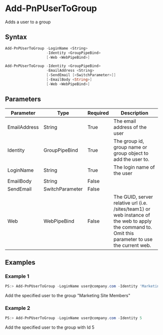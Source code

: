 # Add-PnPUserToGroup
Adds a user to a group
## Syntax
```powershell
Add-PnPUserToGroup -LoginName <String>
                   -Identity <GroupPipeBind>
                   [-Web <WebPipeBind>]
```


```powershell
Add-PnPUserToGroup -Identity <GroupPipeBind>
                   -EmailAddress <String>
                   [-SendEmail [<SwitchParameter>]]
                   [-EmailBody <String>]
                   [-Web <WebPipeBind>]
```


## Parameters
Parameter|Type|Required|Description
---------|----|--------|-----------
|EmailAddress|String|True|The email address of the user|
|Identity|GroupPipeBind|True|The group id, group name or group object to add the user to.|
|LoginName|String|True|The login name of the user|
|EmailBody|String|False||
|SendEmail|SwitchParameter|False||
|Web|WebPipeBind|False|The GUID, server relative url (i.e. /sites/team1) or web instance of the web to apply the command to. Omit this parameter to use the current web.|
## Examples

### Example 1
```powershell
PS:> Add-PnPUserToGroup -LoginName user@company.com -Identity 'Marketing Site Members'
```
Add the specified user to the group "Marketing Site Members"

### Example 2
```powershell
PS:> Add-PnPUserToGroup -LoginName user@company.com -Identity 5
```
Add the specified user to the group with Id 5
